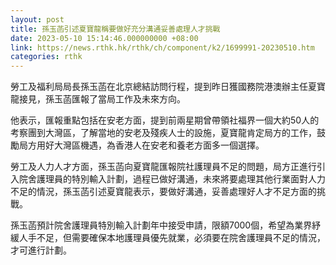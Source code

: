```yaml
---
layout: post
title: 孫玉菡引述夏寶龍稱要做好充分溝通妥善處理人才挑戰
date: 2023-05-10 15:14:46.000000000 +08:00
link: https://news.rthk.hk/rthk/ch/component/k2/1699991-20230510.htm
categories: rthk
---
```


勞工及福利局局長孫玉菡在北京總結訪問行程，提到昨日獲國務院港澳辦主任夏寶龍接見，孫玉菡匯報了當局工作及未來方向。

他表示，匯報重點包括在安老方面，提到前兩星期曾帶領社福界一個大約50人的考察團到大灣區，了解當地的安老及殘疾人士的設施，夏寶龍肯定局方的工作，鼓勵局方用好大灣區機遇，為香港人在安老和養老方面多一個選擇。

勞工及人力人才方面，孫玉菡向夏寶龍匯報院社護理員不足的問題，局方正進行引入院舍護理員的特別輸入計劃，過程已做好溝通，未來將要處理其他行業面對人力不足的情況，孫玉菡引述夏寶龍表示，要做好溝通，妥善處理好人才不足方面的挑戰。

孫玉菡預計院舍護理員特別輸入計劃年中接受申請，限額7000個，希望為業界紓緩人手不足，但需要確保本地護理員優先就業，必須要在院舍護理員不足的情況，才可進行計劃。
